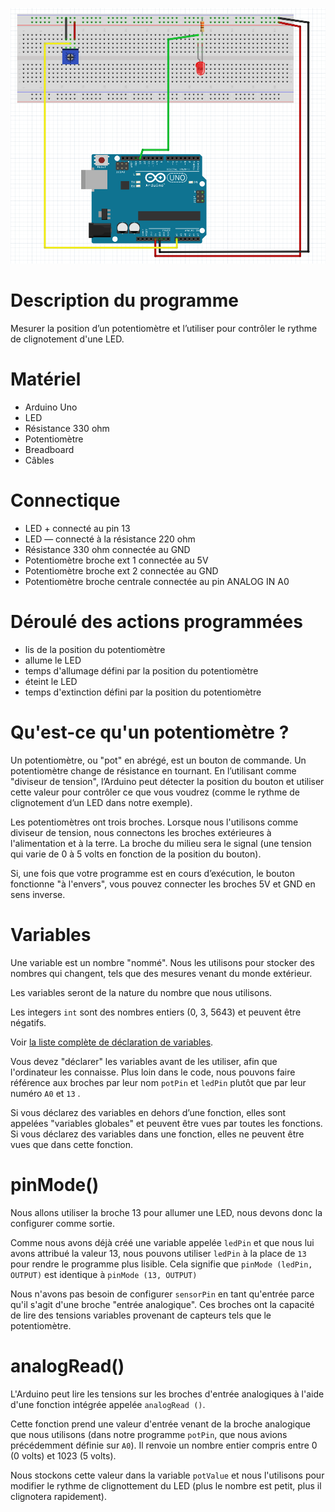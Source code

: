 ![ex02_led_potentiometer.png](ex02_led_potentiometer.png)

# Description du programme
Mesurer la position d’un potentiomètre et l’utiliser pour contrôler le rythme de clignotement d'une LED.

# Matériel
  - Arduino Uno
  - LED
  - Résistance 330 ohm
  - Potentiomètre
  - Breadboard
  - Câbles

# Connectique
  - LED + connecté au pin 13
  - LED — connecté à la résistance 220 ohm
  - Résistance 330 ohm connectée au GND 
  - Potentiomètre broche ext 1 connectée au 5V
  - Potentiomètre broche ext 2 connectée au GND
  - Potentiomètre broche centrale connectée au pin ANALOG IN A0

# Déroulé des actions programmées
  - lis de la position du potentiomètre
  - allume le LED
  - temps d'allumage défini par la position du potentiomètre
  - éteint le LED
  - temps d'extinction défini par la position du potentiomètre

# Qu'est-ce qu'un potentiomètre ?
Un potentiomètre, ou "pot" en abrégé, est un bouton de commande. Un potentiomètre change de résistance en tournant. En l’utilisant comme "diviseur de tension", l’Arduino peut détecter la position du bouton et utiliser cette valeur pour contrôler ce que vous voudrez (comme le rythme de clignotement d’un LED dans notre exemple).

Les potentiomètres ont trois broches. Lorsque nous l'utilisons comme diviseur de tension, nous connectons les broches extérieures à l'alimentation et à la terre. La broche du milieu sera le signal (une tension qui varie de 0 à 5 volts en fonction de la position du bouton).

Si, une fois que votre programme est en cours d’exécution, le bouton fonctionne "à l'envers", vous pouvez connecter les broches 5V et GND en sens inverse.

# Variables

Une variable est un nombre "nommé". Nous les utilisons pour stocker des nombres qui changent, tels que des mesures venant du monde extérieur.

Les variables seront de la nature du nombre que nous utilisons. 

Les integers `int` sont des nombres entiers (0, 3, 5643) et peuvent être négatifs.

Voir [la liste complète de déclaration de variables](http://arduino.cc/en/Reference/VariableDeclaration).

Vous devez "déclarer" les variables avant de les utiliser, afin que l'ordinateur les connaisse. Plus loin dans le code, nous pouvons faire référence aux broches par leur nom `potPin` et `ledPin` plutôt que par leur numéro `A0` et `13` .

Si vous déclarez des variables en dehors d’une fonction, elles sont appelées "variables globales" et peuvent être vues par toutes les fonctions. Si vous déclarez des variables dans une fonction, elles ne peuvent être vues que dans cette fonction.

# pinMode()

Nous allons utiliser la broche 13 pour allumer une LED, nous devons donc la configurer comme sortie.

Comme nous avons déjà créé une variable appelée `ledPin` et que nous lui avons attribué la valeur 13, nous pouvons utiliser `ledPin` à la place de `13` pour rendre le programme plus lisible. Cela signifie que `pinMode (ledPin, OUTPUT)` est identique à `pinMode (13, OUTPUT)`

Nous n'avons pas besoin de configurer `sensorPin` en tant qu'entrée parce qu'il s'agit d'une broche "entrée analogique". Ces broches ont la capacité de lire des tensions variables provenant de capteurs tels que le potentiomètre.

# analogRead()

L'Arduino peut lire les tensions sur les broches d'entrée analogiques à l'aide d'une fonction intégrée appelée `analogRead ()`. 

Cette fonction prend une valeur d'entrée venant de la broche analogique que nous utilisons (dans notre programme `potPin`, que nous avions précédemment définie sur `A0`). Il renvoie un nombre entier compris entre 0 (0 volts) et 1023 (5 volts).

Nous stockons cette valeur dans la variable `potValue` et nous l'utilisons pour modifier le rythme de clignottement du LED  (plus le nombre est petit, plus il clignotera rapidement).

